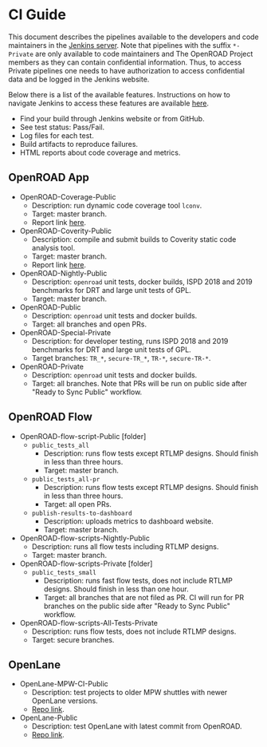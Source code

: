 # CI Guide

This document describes the pipelines available to the developers and code
maintainers in the [Jenkins server](https://jenkins.openroad.tools/). Note
that pipelines with the suffix `*-Private` are only available to code
maintainers and The OpenROAD Project members as they can contain confidential
information. Thus, to access Private pipelines one needs to have authorization
to access confidential data and be logged in the Jenkins website.

Below there is a list of the available features. Instructions on how to
navigate Jenkins to access these features are available
[here](https://docs.google.com/presentation/d/1kWHLjUBFcd0stnDaPNi_pt9WFrrsR7tQ95BGhT1yOvw/edit?usp=sharing).

-   Find your build through Jenkins website or from GitHub.
-   See test status: Pass/Fail.
-   Log files for each test.
-   Build artifacts to reproduce failures.
-   HTML reports about code coverage and metrics.

## OpenROAD App

-   OpenROAD-Coverage-Public
    -   Description: run dynamic code coverage tool `lconv`.
    -   Target: master branch.
    -   Report link [here](https://jenkins.openroad.tools/job/OpenROAD-Coverage-Public/Dynamic_20Code_20Coverage/).
-   OpenROAD-Coverity-Public
    -   Description: compile and submit builds to Coverity static code analysis
        tool.
    -   Target: master branch.
    -   Report link [here](https://scan.coverity.com/projects/the-openroad-project-openroad).
-   OpenROAD-Nightly-Public
    -   Description: `openroad` unit tests, docker builds, ISPD 2018 and 2019
        benchmarks for DRT and large unit tests of GPL.
    -   Target: master branch.
-   OpenROAD-Public
    -   Description: `openroad` unit tests and docker builds.
    -   Target: all branches and open PRs.
-   OpenROAD-Special-Private
    -   Description: for developer testing, runs ISPD 2018 and 2019 benchmarks
        for DRT and large unit tests of GPL.
    -   Target branches: `TR_*`, `secure-TR_*`, `TR-*`, `secure-TR-*`.
-   OpenROAD-Private
    -   Description: `openroad` unit tests and docker builds.
    -   Target: all branches. Note that PRs will be run on public side after
        "Ready to Sync Public" workflow.


## OpenROAD Flow

-   OpenROAD-flow-script-Public [folder]
    -   `public_tests_all`
        -   Description: runs flow tests except RTLMP designs. Should finish in
            less than three hours.
        -   Target: master branch.
    -   `public_tests_all-pr`
        -   Description: runs flow tests except RTLMP designs. Should finish in
            less than three hours.
        -   Target: all open PRs.
    -   `publish-results-to-dashboard`
        -   Description: uploads metrics to dashboard website.
        -   Target: master branch.
-   OpenROAD-flow-scripts-Nightly-Public
    -   Description: runs all flow tests including RTLMP designs.
    -   Target: master branch.
-   OpenROAD-flow-scripts-Private [folder]
    -   `public_tests_small`
        -   Description: runs fast flow tests, does not include RTLMP designs.
            Should finish in less than one hour.
        -   Target: all branches that are not filed as PR. CI will run for PR
            branches on the public side after "Ready to Sync Public" workflow.
-   OpenROAD-flow-scripts-All-Tests-Private
    -   Description: runs flow tests, does not include RTLMP designs.
    -   Target: secure branches.


## OpenLane

-   OpenLane-MPW-CI-Public
    -   Description: test projects to older MPW shuttles with newer OpenLane versions.
    -   [Repo link](https://github.com/The-OpenROAD-Project/OpenLane-MPW-CI).
-   OpenLane-Public
    -   Description: test OpenLane with latest commit from OpenROAD.
    -   [Repo link](https://github.com/The-OpenROAD-Project/OpenLane).
